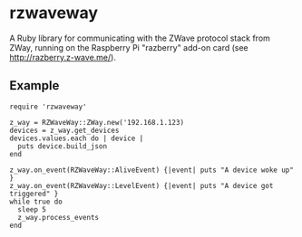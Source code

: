 rzwaveway
=========

A Ruby library for communicating with the ZWave protocol stack from ZWay, running on the Raspberry Pi "razberry" add-on card (see http://razberry.z-wave.me/).

## Example
```
require 'rzwaveway'

z_way = RZWaveWay::ZWay.new('192.168.1.123)
devices = z_way.get_devices
devices.values.each do | device |
  puts device.build_json
end

z_way.on_event(RZWaveWay::AliveEvent) {|event| puts "A device woke up" }
z_way.on_event(RZWaveWay::LevelEvent) {|event| puts "A device got triggered" }
while true do
  sleep 5
  z_way.process_events
end
```
